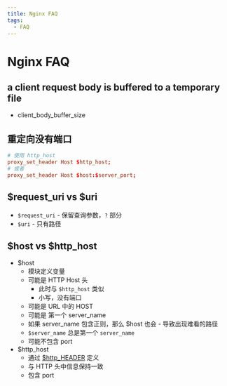 ```yaml
---
title: Nginx FAQ
tags:
  - FAQ
---
```


# Nginx FAQ

## a client request body is buffered to a temporary file

- client_body_buffer_size

## 重定向没有端口

```conf
# 使用 http_host
proxy_set_header Host $http_host;
# 或者
proxy_set_header Host $host:$server_port;
```

## $request_uri vs $uri

- `$request_uri` - 保留查询参数，`?` 部分
- `$uri` - 只有路径

## $host vs $http_host

- $host
  - 模块定义变量
  - 可能是 HTTP Host 头
    - 此时与 `$http_host` 类似
    - 小写，没有端口
  - 可能是 URL 中的 HOST
  - 可能是 第一个 server_name
  - 如果 server_name 包含正则，那么 $host 也会 - 导致出现难看的路径
  - `$server_name` 总是第一个 `server_name`
  - 可能不包含 port
- $http_host
  - 通过 [$http_HEADER](http://nginx.org/en/docs/http/ngx_http_core_module.html#variables) 定义
  - 与 HTTP 头中信息保持一致
  - 包含 port
